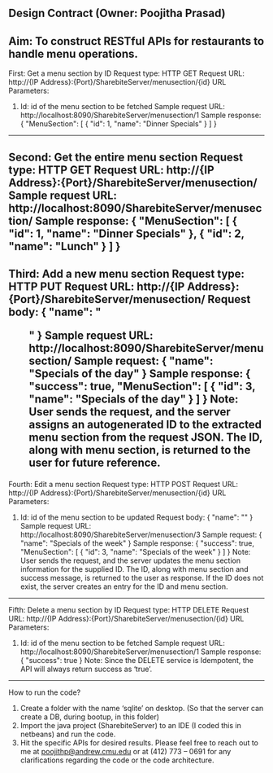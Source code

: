 Design Contract
(Owner: Poojitha Prasad)
----------------------------------------------------------------------------------------------------------------------------------------
Aim: To construct RESTful APIs for restaurants to handle menu operations.
----------------------------------------------------------------------------------------------------------------------------------------
First: Get a menu section by ID
Request type: HTTP GET
Request URL: http://{IP Address}:{Port}/SharebiteServer/menusection/{id}
URL Parameters:
1. Id: id of the menu section to be fetched
Sample request URL: http://localhost:8090/SharebiteServer/menusection/1
Sample response:
{
"MenuSection": [
{
"id": 1,
"name": "Dinner Specials"
}
]
}
----------------------------------------------------------------------------------------------------------------------------------------
Second: Get the entire menu section
Request type: HTTP GET
Request URL: http://{IP Address}:{Port}/SharebiteServer/menusection/
Sample request URL: http://localhost:8090/SharebiteServer/menusection/
Sample response:
{
"MenuSection": [
{
"id": 1,
"name": "Dinner Specials"
},
{
"id": 2,
"name": "Lunch"
}
]
}
----------------------------------------------------------------------------------------------------------------------------------------
Third: Add a new menu section
Request type: HTTP PUT
Request URL: http://{IP Address}:{Port}/SharebiteServer/menusection/
Request body:
{
"name": "<Menu Section>"
}
Sample request URL: http://localhost:8090/SharebiteServer/menusection/
Sample request:
{
"name": "Specials of the day"
}
Sample response:
{
"success": true,
"MenuSection": [
{
"id": 3,
"name": "Specials of the day"
}
]
}
Note: User sends the request, and the server assigns an autogenerated ID to the extracted menu section from the request JSON. The ID, along with menu section, is returned to the user for future reference.
----------------------------------------------------------------------------------------------------------------------------------------
Fourth: Edit a menu section
Request type: HTTP POST
Request URL: http://{IP Address}:{Port}/SharebiteServer/menusection/{id}
URL Parameters:
1. Id: id of the menu section to be updated
Request body:
{
"name": "<New Menu Section information>"
}
Sample request URL: http://localhost:8090/SharebiteServer/menusection/3
Sample request:
{
"name": "Specials of the week"
}
Sample response:
{
"success": true,
"MenuSection": [
{
"id": 3,
"name": "Specials of the week"
}
]
}
Note: User sends the request, and the server updates the menu section information for the supplied ID. The ID, along with menu section and success message, is returned to the user as response. If the ID does not exist, the server creates an entry for the ID and menu section.
----------------------------------------------------------------------------------------------------------------------------------------
Fifth: Delete a menu section by ID
Request type: HTTP DELETE
Request URL: http://{IP Address}:{Port}/SharebiteServer/menusection/{id}
URL Parameters:
1. Id: id of the menu section to be fetched
Sample request URL: http://localhost:8090/SharebiteServer/menusection/1
Sample response:
{
"success": true
}
Note: Since the DELETE service is Idempotent, the API will always return success as ‘true’.
 
 ---------------------------------------------------------------------------------------------------------------------------------------
How to run the code?
1. Create a folder with the name ‘sqlite’ on desktop. (So that the server can create a DB, during bootup, in this folder)
2. Import the java project (SharebiteServer) to an IDE (I coded this in netbeans) and run the code.
3. Hit the specific APIs for desired results.
Please feel free to reach out to me at poojithp@andrew.cmu.edu or at (412) 773 – 0691 for any clarifications regarding the code or the code architecture.
